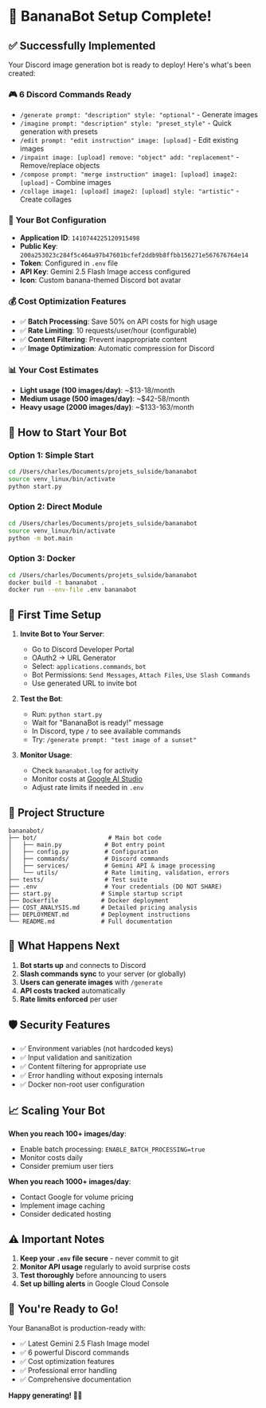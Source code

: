 # 🍌 BananaBot Setup Complete! 

## ✅ Successfully Implemented

Your Discord image generation bot is ready to deploy! Here's what's been created:

### 🎮 **6 Discord Commands Ready**
- `/generate prompt: "description" style: "optional"` - Generate images
- `/imagine prompt: "description" style: "preset_style"` - Quick generation with presets  
- `/edit prompt: "edit instruction" image: [upload]` - Edit existing images
- `/inpaint image: [upload] remove: "object" add: "replacement"` - Remove/replace objects
- `/compose prompt: "merge instruction" image1: [upload] image2: [upload]` - Combine images
- `/collage image1: [upload] image2: [upload] style: "artistic"` - Create collages

### 🔧 **Your Bot Configuration**
- **Application ID**: `1410744225120915498`
- **Public Key**: `200a253023c284f5c464a97b47601bcfef2ddb9b8ffbb156271e567676764e14`
- **Token**: Configured in `.env` file
- **API Key**: Gemini 2.5 Flash Image access configured
- **Icon**: Custom banana-themed Discord bot avatar

### 💰 **Cost Optimization Features**
- ✅ **Batch Processing**: Save 50% on API costs for high usage
- ✅ **Rate Limiting**: 10 requests/user/hour (configurable)
- ✅ **Content Filtering**: Prevent inappropriate content
- ✅ **Image Optimization**: Automatic compression for Discord

### 📊 **Your Cost Estimates**
- **Light usage (100 images/day)**: ~$13-18/month
- **Medium usage (500 images/day)**: ~$42-58/month  
- **Heavy usage (2000 images/day)**: ~$133-163/month

## 🚀 **How to Start Your Bot**

### Option 1: Simple Start
```bash
cd /Users/charles/Documents/projets_sulside/bananabot
source venv_linux/bin/activate
python start.py
```

### Option 2: Direct Module
```bash  
cd /Users/charles/Documents/projets_sulside/bananabot
source venv_linux/bin/activate
python -m bot.main
```

### Option 3: Docker
```bash
cd /Users/charles/Documents/projets_sulside/bananabot
docker build -t bananabot .
docker run --env-file .env bananabot
```

## 🔧 **First Time Setup**

1. **Invite Bot to Your Server**:
   - Go to Discord Developer Portal
   - OAuth2 → URL Generator
   - Select: `applications.commands`, `bot`
   - Bot Permissions: `Send Messages`, `Attach Files`, `Use Slash Commands`
   - Use generated URL to invite bot

2. **Test the Bot**:
   - Run: `python start.py`
   - Wait for "BananaBot is ready!" message
   - In Discord, type `/` to see available commands
   - Try: `/generate prompt: "test image of a sunset"`

3. **Monitor Usage**:
   - Check `bananabot.log` for activity
   - Monitor costs at [Google AI Studio](https://aistudio.google.com/app/usage)
   - Adjust rate limits if needed in `.env`

## 📁 **Project Structure**
```
bananabot/
├── bot/                    # Main bot code
│   ├── main.py            # Bot entry point
│   ├── config.py          # Configuration
│   ├── commands/          # Discord commands
│   ├── services/          # Gemini API & image processing
│   └── utils/             # Rate limiting, validation, errors
├── tests/                 # Test suite
├── .env                   # Your credentials (DO NOT SHARE)
├── start.py              # Simple startup script
├── Dockerfile            # Docker deployment
├── COST_ANALYSIS.md      # Detailed pricing analysis
├── DEPLOYMENT.md         # Deployment instructions
└── README.md             # Full documentation
```

## 🎯 **What Happens Next**

1. **Bot starts up** and connects to Discord
2. **Slash commands sync** to your server (or globally)
3. **Users can generate images** with `/generate`
4. **API costs tracked** automatically
5. **Rate limits enforced** per user

## 🛡️ **Security Features**
- ✅ Environment variables (not hardcoded keys)
- ✅ Input validation and sanitization
- ✅ Content filtering for appropriate use
- ✅ Error handling without exposing internals
- ✅ Docker non-root user configuration

## 📈 **Scaling Your Bot**

**When you reach 100+ images/day**:
- Enable batch processing: `ENABLE_BATCH_PROCESSING=true`
- Monitor costs daily
- Consider premium user tiers

**When you reach 1000+ images/day**:
- Contact Google for volume pricing
- Implement image caching
- Consider dedicated hosting

## ⚠️ **Important Notes**

1. **Keep your `.env` file secure** - never commit to git
2. **Monitor API usage** regularly to avoid surprise costs  
3. **Test thoroughly** before announcing to users
4. **Set up billing alerts** in Google Cloud Console

## 🎉 **You're Ready to Go!**

Your BananaBot is production-ready with:
- ✅ Latest Gemini 2.5 Flash Image model
- ✅ 6 powerful Discord commands
- ✅ Cost optimization features
- ✅ Professional error handling
- ✅ Comprehensive documentation

**Happy generating! 🍌🎨**